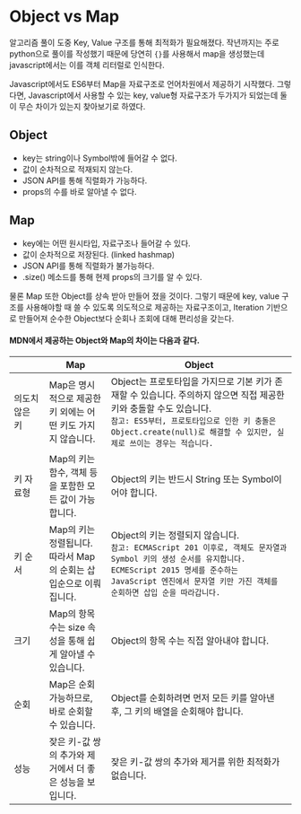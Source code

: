 # Object vs Map

알고리즘 풀이 도중 Key, Value 구조를 통해 최적화가 필요해졌다. 작년까지는 주로 python으로 풀이를 작성했기 때문에 당연히 `{}`를 사용해서 map을 생성했는데 javascript에서는 이를 객체 리터럴로 인식한다.

Javascript에서도 ES6부터 Map을 자료구조로 언어차원에서 제공하기 시작했다.
그렇다면, Javascript에서 사용할 수 있는 key, value형 자료구조가 두가지가 되었는데 둘이 무슨 차이가 있는지 찾아보기로 하였다.

## Object

- key는 string이나 Symbol밖에 들어갈 수 없다.
- 값이 순차적으로 적재되지 않는다.
- JSON API를 통해 직렬화가 가능하다.
- props의 수를 바로 알아낼 수 없다.

## Map

- key에는 어떤 원시타입, 자료구조나 들어갈 수 있다.
- 값이 순차적으로 저장된다. (linked hashmap)
- JSON API를 통해 직렬화가 불가능하다.
- .size() 메소드를 통해 현제 props의 크기를 알 수 있다.

물론 Map 또한 Object를 상속 받아 만들어 졌을 것이다. 그렇기 때문에 key, value 구조를 사용해야할 때 쓸 수 있도록 의도적으로 제공하는 자료구조이고, Iteration 기반으로 만들어져 순수한 Object보다 순회나 조회에 대해 편리성을 갖는다.

#### MDN에서 제공하는 Object와 Map의 차이는 다음과 같다.

|<img width=250/>                | Map                                                               | Object                                                                                                                                                                                                                                          |
| -------------- | ----------------------------------------------------------------- | ----------------------------------------------------------------------------------------------------------------------------------------------------------------------------------------------------------------------------------------------- |
| 의도치 않은 키 | Map은 명시적으로 제공한 키 외에는 어떤 키도 가지지 않습니다.      | Object는 프로토타입을 가지므로 기본 키가 존재할 수 있습니다. 주의하지 않으면 직접 제공한 키와 충돌할 수도 있습니다. <br/> `참고: ES5부터, 프로토타입으로 인한 키 충돌은 Object.create(null)로 해결할 수 있지만, 실제로 쓰이는 경우는 적습니다.` |
| 키 자료형      | Map의 키는 함수, 객체 등을 포함한 모든 값이 가능합니다.           | Object의 키는 반드시 String 또는 Symbol이어야 합니다.                                                                                                                                                                                           |
| 키 순서        | Map의 키는 정렬됩니다. 따라서 Map의 순회는 삽입순으로 이뤄집니다. | Object의 키는 정렬되지 않습니다.<br/>`참고: ECMAScript 201 이후로, 객체도 문자열과 Symbol 키의 생성 순서를 유지합니다. ECMEScript 2015 명세를 준수하는 JavaScript 엔진에서 문자열 키만 가진 객체를 순회하면 삽입 순을 따라갑니다. `             |
| 크기           | Map의 항목 수는 size 속성을 통해 쉽게 알아낼 수 있습니다.         | Object의 항목 수는 직접 알아내야 합니다.                                                                                                                                                                                                        |
| 순회           | Map은 순회 가능하므로, 바로 순회할 수 있습니다.                   | Object를 순회하려면 먼저 모든 키를 알아낸 후, 그 키의 배열을 순회해야 합니다.                                                                                                                                                                   |
| 성능           | 잦은 키-값 쌍의 추가와 제거에서 더 좋은 성능을 보입니다.          | 잦은 키-값 쌍의 추가와 제거를 위한 최적화가 없습니다.                                                                                                                                                                                           |
